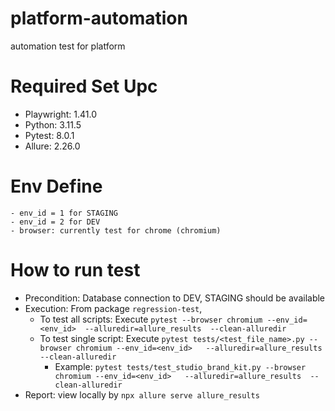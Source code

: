 # platform-automation
automation test for platform

# Required Set Upc
- Playwright: 1.41.0
- Python: 3.11.5
- Pytest: 8.0.1
- Allure: 2.26.0

# Env Define
    - env_id = 1 for STAGING
    - env_id = 2 for DEV
    - browser: currently test for chrome (chromium)

# How to run test
- Precondition: Database connection to DEV, STAGING should be available
- Execution: From package `regression-test`,
  - To test all scripts: Execute `pytest --browser chromium --env_id=<env_id>  --alluredir=allure_results 
    --clean-alluredir`
  - To test single script: Execute `pytest tests/<test_file_name>.py --browser chromium --env_id=<env_id>  
    --alluredir=allure_results 
    --clean-alluredir`
    - Example: `pytest tests/test_studio_brand_kit.py --browser chromium --env_id=<env_id>  
    --alluredir=allure_results 
    --clean-alluredir`
- Report: view locally by `npx allure serve allure_results`  
